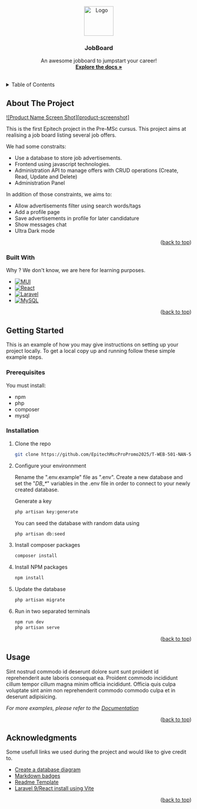 <a name="readme-top"></a>


<!-- PROJECT LOGO -->
<br />
<div align="center">
  <a href="https://github.com/EpitechMscProPromo2025/T-WEB-501-NAN-5-1-jobboard-lisa.bourdon">
    <img src="./logo-white.png" alt="Logo" width="80" height="80">
  </a>

  <h3 align="center">JobBoard</h3>

  <p align="center">
    An awesome jobboard to jumpstart your career!
    <br />
    <a href="https://github.com/EpitechMscProPromo2025/T-WEB-501-NAN-5-1-jobboard-lisa.bourdon"><strong>Explore the docs »</strong></a>
    <br />
    <br />
  </p>
</div>



<!-- TABLE OF CONTENTS -->
<details>
  <summary>Table of Contents</summary>
  <ol>
    <li>
      <a href="#about-the-project">About The Project</a>
      <ul>
        <li><a href="#built-with">Built With</a></li>
      </ul>
    </li>
    <li>
      <a href="#getting-started">Getting Started</a>
      <ul>
        <li><a href="#prerequisites">Prerequisites</a></li>
        <li><a href="#installation">Installation</a></li>
      </ul>
    </li>
    <li><a href="#usage">Usage</a></li>
    <li><a href="#acknowledgments">Acknowledgments</a></li>
  </ol>
</details>



<!-- ABOUT THE PROJECT -->
## About The Project

[![Product Name Screen Shot][product-screenshot]](https://example.com)

This is the first Epitech project in the Pre-MSc cursus. This project aims at realising a job board listing several job offers. 

We had some constraits:

* Use a database to store job advertisements.
* Frontend using javascript technologies.
* Administration API to manage offers with CRUD operations (Create, Read, Update and Delete)
* Administration Panel

In addition of those constraints, we aims to:
* Allow advertisements filter using search words/tags
* Add a profile page
* Save advertisements in profile for later candidature
* Show messages chat
* Ultra Dark mode


<p align="right">(<a href="#readme-top">back to top</a>)</p>

### Built With


Why ? We don't know, we are here for learning purposes.

* [![MUI][mui.com]][mui-url]
* [![React][React.js]][React-url]
* [![Laravel][Laravel.com]][Laravel-url]
* [![MySQL][mysql.com]][mysql-url]


<p align="right">(<a href="#readme-top">back to top</a>)</p>



<!-- GETTING STARTED -->
## Getting Started

This is an example of how you may give instructions on setting up your project locally.
To get a local copy up and running follow these simple example steps.

### Prerequisites

You must install:

- npm
- php
- composer
- mysql

### Installation

1. Clone the repo
   ```sh
   git clone https://github.com/EpitechMscProPromo2025/T-WEB-501-NAN-5-1-jobboard-lisa.bourdon.git
   ```

2. Configure your environnment

   Rename the ".env.example" file as ".env". Create a new database and set the "*DB_\**" variables in the .env file in order to connect to your newly created database.
   
   Generate a key
   ```sh
   php artisan key:generate
   ```

   You can seed the database with random data using
   ```sh
   php artisan db:seed
   ```

3. Install composer packages
   ```sh
   composer install
   ```

4. Install NPM packages
   ```sh
   npm install
   ```

5. Update the database
   ```sh
   php artisan migrate
   ```

6. Run in two separated terminals
   ```sh
   npm run dev
   php artisan serve
   ```
<p align="right">(<a href="#readme-top">back to top</a>)</p>



<!-- USAGE EXAMPLES -->
## Usage

Sint nostrud commodo id deserunt dolore sunt sunt proident id reprehenderit aute laboris consequat ea. Proident commodo incididunt cillum tempor cillum magna minim officia incididunt. Officia quis culpa voluptate sint anim non reprehenderit commodo commodo culpa et in deserunt adipisicing.


_For more examples, please refer to the [Documentation](https://example.com)_

<p align="right">(<a href="#readme-top">back to top</a>)</p>


<!-- ACKNOWLEDGMENTS -->
## Acknowledgments


Some usefull links we used during the project and would like to give credit to.

* [Create a database diagram](https://dbdiagram.io/)
* [Markdown badges](https://github.com/Ileriayo/markdown-badges)
* [Readme Template](https://github.com/othneildrew/Best-README-Template)
* [Laravel 9/React install using Vite](https://larainfo.com/blogs/install-react-js-in-laravel-9-with-vite)

<p align="right">(<a href="#readme-top">back to top</a>)</p>



<!-- MARKDOWN LINKS & IMAGES -->
<!-- https://www.markdownguide.org/basic-syntax/#reference-style-links -->

[React.js]: https://img.shields.io/badge/React-20232A?style=for-the-badge&logo=react&logoColor=61DAFB
[React-url]: https://reactjs.org/
[Laravel.com]: https://img.shields.io/badge/laravel-%23FF2D20.svg?style=for-the-badge&logo=laravel&logoColor=white
[Laravel-url]: https://laravel.com 
[mysql.com]: https://img.shields.io/badge/mysql-%2300f.svg?style=for-the-badge&logo=mysql&logoColor=white
[mysql-url]: https://mysql.com 
[mui.com]: https://img.shields.io/badge/MUI-%230081CB.svg?style=for-the-badge&logo=mui&logoColor=white
[mui-url]: https://mui.com/

